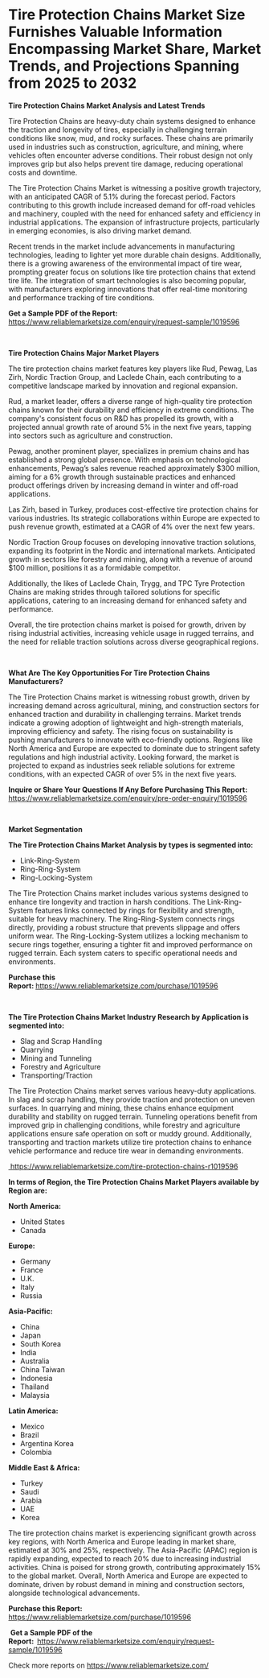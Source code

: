 <p><h1>Tire Protection Chains Market Size Furnishes Valuable Information Encompassing Market Share, Market Trends, and Projections Spanning from 2025 to 2032</h1></p><p><strong>Tire Protection Chains Market Analysis and Latest Trends</strong></p>
<p><p>Tire Protection Chains are heavy-duty chain systems designed to enhance the traction and longevity of tires, especially in challenging terrain conditions like snow, mud, and rocky surfaces. These chains are primarily used in industries such as construction, agriculture, and mining, where vehicles often encounter adverse conditions. Their robust design not only improves grip but also helps prevent tire damage, reducing operational costs and downtime.</p><p>The Tire Protection Chains Market is witnessing a positive growth trajectory, with an anticipated CAGR of 5.1% during the forecast period. Factors contributing to this growth include increased demand for off-road vehicles and machinery, coupled with the need for enhanced safety and efficiency in industrial applications. The expansion of infrastructure projects, particularly in emerging economies, is also driving market demand.</p><p>Recent trends in the market include advancements in manufacturing technologies, leading to lighter yet more durable chain designs. Additionally, there is a growing awareness of the environmental impact of tire wear, prompting greater focus on solutions like tire protection chains that extend tire life. The integration of smart technologies is also becoming popular, with manufacturers exploring innovations that offer real-time monitoring and performance tracking of tire conditions.</p></p>
<p><strong>Get a Sample PDF of the Report:&nbsp;</strong> <a href="https://www.reliablemarketsize.com/enquiry/request-sample/1019596?utm_campaign=1901&utm_medium=2&utm_source=Github&utm_content=ia&utm_term=17022025&utm_id=tire-protection-chains">https://www.reliablemarketsize.com/enquiry/request-sample/1019596</a></p>
<p>&nbsp;</p>
<p><strong>Tire Protection Chains Major Market Players</strong></p>
<p><p>The tire protection chains market features key players like Rud, Pewag, Las Zirh, Nordic Traction Group, and Laclede Chain, each contributing to a competitive landscape marked by innovation and regional expansion.</p><p>Rud, a market leader, offers a diverse range of high-quality tire protection chains known for their durability and efficiency in extreme conditions. The company's consistent focus on R&D has propelled its growth, with a projected annual growth rate of around 5% in the next five years, tapping into sectors such as agriculture and construction.</p><p>Pewag, another prominent player, specializes in premium chains and has established a strong global presence. With emphasis on technological enhancements, Pewag’s sales revenue reached approximately $300 million, aiming for a 6% growth through sustainable practices and enhanced product offerings driven by increasing demand in winter and off-road applications.</p><p>Las Zirh, based in Turkey, produces cost-effective tire protection chains for various industries. Its strategic collaborations within Europe are expected to push revenue growth, estimated at a CAGR of 4% over the next few years.</p><p>Nordic Traction Group focuses on developing innovative traction solutions, expanding its footprint in the Nordic and international markets. Anticipated growth in sectors like forestry and mining, along with a revenue of around $100 million, positions it as a formidable competitor.</p><p>Additionally, the likes of Laclede Chain, Trygg, and TPC Tyre Protection Chains are making strides through tailored solutions for specific applications, catering to an increasing demand for enhanced safety and performance.</p><p>Overall, the tire protection chains market is poised for growth, driven by rising industrial activities, increasing vehicle usage in rugged terrains, and the need for reliable traction solutions across diverse geographical regions.</p></p>
<p>&nbsp;</p>
<p><strong>What Are The Key Opportunities For Tire Protection Chains Manufacturers?</strong></p>
<p><p>The Tire Protection Chains market is witnessing robust growth, driven by increasing demand across agricultural, mining, and construction sectors for enhanced traction and durability in challenging terrains. Market trends indicate a growing adoption of lightweight and high-strength materials, improving efficiency and safety. The rising focus on sustainability is pushing manufacturers to innovate with eco-friendly options. Regions like North America and Europe are expected to dominate due to stringent safety regulations and high industrial activity. Looking forward, the market is projected to expand as industries seek reliable solutions for extreme conditions, with an expected CAGR of over 5% in the next five years.</p></p>
<p><strong>Inquire or Share Your Questions If Any Before Purchasing This Report:</strong> <a href="https://www.reliablemarketsize.com/enquiry/pre-order-enquiry/1019596?utm_campaign=1901&utm_medium=2&utm_source=Github&utm_content=ia&utm_term=17022025&utm_id=tire-protection-chains">https://www.reliablemarketsize.com/enquiry/pre-order-enquiry/1019596</a></p>
<p>&nbsp;</p>
<p><strong>Market Segmentation</strong></p>
<p><strong>The Tire Protection Chains Market Analysis by types is segmented into:</strong></p>
<p><ul><li>Link-Ring-System</li><li>Ring-Ring-System</li><li>Ring-Locking-System</li></ul></p>
<p><p>The Tire Protection Chains market includes various systems designed to enhance tire longevity and traction in harsh conditions. The Link-Ring-System features links connected by rings for flexibility and strength, suitable for heavy machinery. The Ring-Ring-System connects rings directly, providing a robust structure that prevents slippage and offers uniform wear. The Ring-Locking-System utilizes a locking mechanism to secure rings together, ensuring a tighter fit and improved performance on rugged terrain. Each system caters to specific operational needs and environments.</p></p>
<p><strong>Purchase this Report:&nbsp;</strong><a href="https://www.reliablemarketsize.com/purchase/1019596?utm_campaign=1901&utm_medium=2&utm_source=Github&utm_content=ia&utm_term=17022025&utm_id=tire-protection-chains">https://www.reliablemarketsize.com/purchase/1019596</a></p>
<p>&nbsp;</p>
<p><strong>The Tire Protection Chains Market Industry Research by Application is segmented into:</strong></p>
<p><ul><li>Slag and Scrap Handling</li><li>Quarrying</li><li>Mining and Tunneling</li><li>Forestry and Agriculture</li><li>Transporting/Traction</li></ul></p>
<p><p>The Tire Protection Chains market serves various heavy-duty applications. In slag and scrap handling, they provide traction and protection on uneven surfaces. In quarrying and mining, these chains enhance equipment durability and stability on rugged terrain. Tunneling operations benefit from improved grip in challenging conditions, while forestry and agriculture applications ensure safe operation on soft or muddy ground. Additionally, transporting and traction markets utilize tire protection chains to enhance vehicle performance and reduce tire wear in demanding environments.</p></p>
<p><a href="https://www.reliablemarketsize.com/tire-protection-chains-r1019596?utm_campaign=1901&utm_medium=2&utm_source=Github&utm_content=ia&utm_term=17022025&utm_id=tire-protection-chains">&nbsp;https://www.reliablemarketsize.com/tire-protection-chains-r1019596</a></p>
<p><strong>In terms of Region, the Tire Protection Chains Market Players available by Region are:</strong></p>
<p>
    <p> <strong> North America: </strong>
        <ul>
            <li>United States</li>
            <li>Canada</li>
        </ul>
        </p> 
    <p> <strong> Europe: </strong>
        <ul>
            <li>Germany</li>
            <li>France</li>
            <li>U.K.</li>
            <li>Italy</li>
            <li>Russia</li>
        </ul>
        </p> 
    <p> <strong> Asia-Pacific: </strong>
        <ul>
            <li>China</li>
            <li>Japan</li>
            <li>South Korea</li>
            <li>India</li>
            <li>Australia</li>
            <li>China Taiwan</li>
            <li>Indonesia</li>
            <li>Thailand</li>
            <li>Malaysia</li>
        </ul>
        </p> 
    <p> <strong> Latin America: </strong>
        <ul>
            <li>Mexico</li>
            <li>Brazil</li>
            <li>Argentina Korea</li>
            <li>Colombia</li>
        </ul>
        </p> 
    <p> <strong> Middle East & Africa: </strong>
        <ul>
            <li>Turkey</li>
            <li>Saudi</li>
            <li>Arabia</li>
            <li>UAE</li>
            <li>Korea</li>
        </ul>
    </p>
    </p>
<p><p>The tire protection chains market is experiencing significant growth across key regions, with North America and Europe leading in market share, estimated at 30% and 25%, respectively. The Asia-Pacific (APAC) region is rapidly expanding, expected to reach 20% due to increasing industrial activities. China is poised for strong growth, contributing approximately 15% to the global market. Overall, North America and Europe are expected to dominate, driven by robust demand in mining and construction sectors, alongside technological advancements.</p></p>
<p><strong>Purchase this Report: </strong><a href="https://www.reliablemarketsize.com/purchase/1019596?utm_campaign=1901&utm_medium=2&utm_source=Github&utm_content=ia&utm_term=17022025&utm_id=tire-protection-chains">https://www.reliablemarketsize.com/purchase/1019596</a></p>
<p>&nbsp;<strong>Get a Sample PDF of the Report:&nbsp;&nbsp;</strong><a href="https://www.reliablemarketsize.com/enquiry/request-sample/1019596?utm_campaign=1901&utm_medium=2&utm_source=Github&utm_content=ia&utm_term=17022025&utm_id=tire-protection-chains">https://www.reliablemarketsize.com/enquiry/request-sample/1019596</a></p>
<p><strong></strong></p>
<p>Check more reports on <a href="https://www.reliablemarketsize.com/?utm_campaign=1901&utm_medium=2&utm_source=Github&utm_content=ia&utm_term=17022025&utm_id=tire-protection-chains">https://www.reliablemarketsize.com/</a></p>